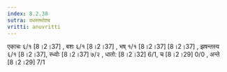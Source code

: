 ```yaml
---
index: 8.2.38
sutra: दधस्तथोश्च
vritti: anuvritti
---
```


एकाचः ६/१ [8।2।37] , बशः ६/१  [8।2।37] ,  भष् १/१  [8।2।37]   [8।2।37]  , झषन्तस्य  ६/१   [8।2।37],   स्ध्वोः  [8।2।37]   ७/२ , धातो: [8।2।32] 6/1,  च [8।2।29] 0/0 ,  अन्ते [8।2।29] 7/1
